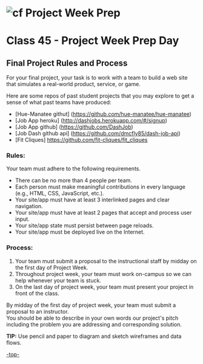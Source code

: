 
![cf](https://i.imgur.com/7v5ASc8.png) Project Week Prep
======
<a id="project"></a>
# Class 45 - Project Week Prep Day
## Final Project Rules and Process

For your final project, your task is to work with a team to build a web site that simulates a real-world product, service, or game.

Here are some repos of past student projects that you may explore to get a sense of what past teams have produced:

* [Hue-Manatee githut] (https://github.com/hue-manatee/hue-manatee)
* [Job App heroku]  (http://dashjobs.herokuapp.com/#/signup)
* [Job App github] (https://github.com/DashJob)
* [Job Dash github api] (https://github.com/dmcfly85/dash-job-api)
* [Fit Cliques] https://github.com/fit-cliques/fit_cliques



### Rules:  

Your team must adhere to the following requirements.
* There can be no more than 4 people per team.
* Each person must make meaningful contributions in every language (e.g., HTML, CSS, JavaScript, etc.).
* Your site/app must have at least 3 interlinked pages and clear navigation.
* Your site/app must have at least 2 pages that accept and process user input.
* Your site/app state must persist between page reloads.
* Your site/app must be deployed live on the Internet.

### Process:

1. Your team must submit a proposal to the instructional staff by midday on the first day of Project Week.
2. Throughout project week, your team must work on-campus so we can help whenever your team is stuck.
3. On the last day of project week, your team must present your project in front of the class.


By midday of the first day of project week, your team must submit a proposal to an instructor.  
You should be able to describe in your own words our project's pitch including the problem you are addressing and corresponding solution.  

**TIP:** Use pencil and paper to diagram and sketch wireframes and data flows.


[-top-](#top)
